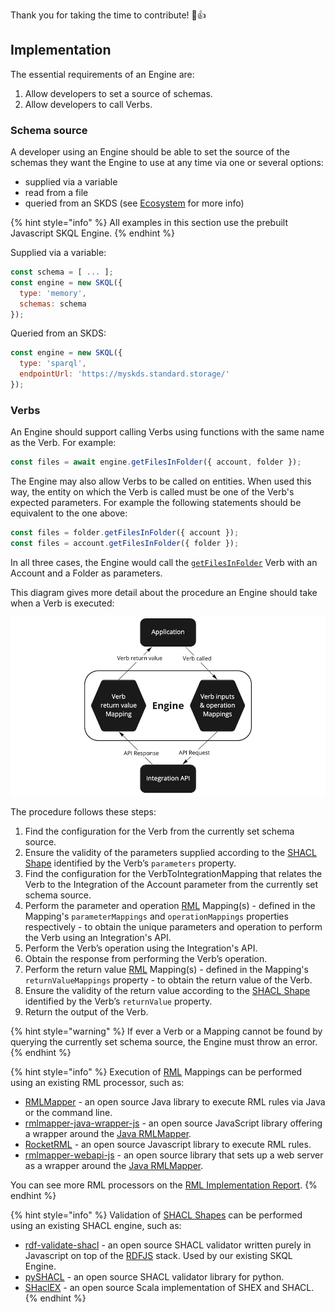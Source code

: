 Thank you for taking the time to contribute! 🎉👍

## Implementation

The essential requirements of an Engine are:
1. Allow developers to set a source of schemas.
2. Allow developers to call Verbs.

### Schema source

A developer using an Engine should be able to set the source of the schemas they want the Engine to use at any time via one or several options:
- supplied via a variable
- read from a file
- queried from an SKDS (see [Ecosystem](./ecosystem.md) for more info)

{% hint style="info" %} All examples in this section use the prebuilt Javascript SKQL Engine. {% endhint %}

Supplied via a variable:
```javascript
const schema = [ ... ];
const engine = new SKQL({ 
  type: 'memory',
  schemas: schema
});
```

Queried from an SKDS:
```javascript
const engine = new SKQL({ 
  type: 'sparql',
  endpointUrl: 'https://myskds.standard.storage/'
});
```

### Verbs

An Engine should support calling Verbs using functions with the same name as the Verb. For example:
```javascript
const files = await engine.getFilesInFolder({ account, folder });
```

The Engine may also allow Verbs to be called on entities. When used this way, the entity on which the Verb is called must be one of the Verb's expected parameters. For example the following statements should be equivalent to the one above:
```javascript
const files = folder.getFilesInFolder({ account });
const files = account.getFilesInFolder({ folder });
```

In all three cases, the Engine would call the [`getFilesInFolder`](https://github.com/comake/skl-dictionary/blob/main/verbs/getFilesInFolder/schema.json) Verb with an Account and a Folder as parameters.

This diagram gives more detail about the procedure an Engine should take when a Verb is executed:

![](./images/verb.jpg)

The procedure follows these steps:

1. Find the configuration for the Verb from the currently set schema source.
2. Ensure the validity of the parameters supplied according to the [SHACL Shape](https://www.w3.org/TR/shacl/) identified by the Verb’s `parameters` property.
3. Find the configuration for the VerbToIntegrationMapping that relates the Verb to the Integration of the Account parameter from the currently set schema source.
3. Perform the parameter and operation [RML](https://rml.io/) Mapping(s) - defined in the Mapping's `parameterMappings` and `operationMappings` properties respectively - to obtain the unique parameters and operation to perform the Verb using an Integration's API.
4. Perform the Verb’s operation using the Integration's API.
5. Obtain the response from performing the Verb’s operation.
6. Perform the return value [RML](https://rml.io/) Mapping(s) - defined in the Mapping's `returnValueMappings` property - to obtain the return value of the Verb.
7. Ensure the validity of the return value according to the [SHACL Shape](https://www.w3.org/TR/shacl/) identified by the Verb’s `returnValue` property.
8. Return the output of the Verb.

{% hint style="warning" %}
If ever a Verb or a Mapping cannot be found by querying the currently set schema source, the Engine must throw an error.
{% endhint %}

{% hint style="info" %}
Execution of [RML](https://rml.io/) Mappings can be performed using an existing RML processor, such as:
- [RMLMapper](https://github.com/RMLio/rmlmapper-java) - an open source Java library to execute RML rules via Java or the command line.
- [rmlmapper-java-wrapper-js](https://github.com/RMLio/rmlmapper-java-wrapper-js) - an open source JavaScript library offering a wrapper around the [Java RMLMapper](https://github.com/RMLio/rmlmapper-java).
- [RocketRML](https://github.com/semantifyit/RocketRML) - an open source Javascript library to execute RML rules.
- [rmlmapper-webapi-js](https://github.com/RMLio/rmlmapper-webapi-js) - an open source library that sets up a web server as a wrapper around the [Java RMLMapper](https://github.com/RMLio/rmlmapper-java).

You can see more RML processors on the [RML Implementation Report](https://rml.io/implementation-report/).
{% endhint %}

{% hint style="info" %}
Validation of [SHACL Shapes](https://www.w3.org/TR/shacl/) can be performed using an existing SHACL engine, such as:
- [rdf-validate-shacl](https://github.com/zazuko/rdf-validate-shacl) - an open source SHACL validator written purely in Javascript on top of the [RDFJS](https://rdf.js.org/) stack. Used by our existing SKQL Engine.
- [pySHACL](https://github.com/RDFLib/pySHACL) - an open source SHACL validator library for python.
- [SHaclEX](https://github.com/weso/shaclex) - an open source Scala implementation of SHEX and SHACL.
{% endhint %}



 <!-- Note about support for different types of operations -->